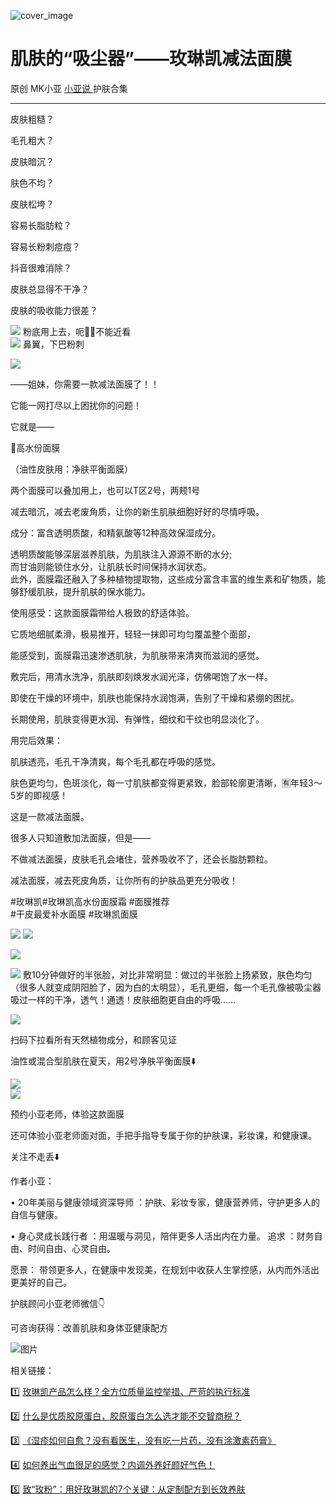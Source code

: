 ![cover_image](https://mmbiz.qpic.cn/mmbiz_jpg/A8SKDch4cJHDh1CaAxJ3XLKqia2pmib3ribhNqVP6HXFgT7Vib9B5ic7GgR0GBKSicWAvTu4icTJVhlK2KZib2dJCQw5Rg/0?wx_fmt=jpeg)

#  肌肤的“吸尘器”——玫琳凯减法面膜

原创  MK小亚  [ 小亚说 ](https://mp.weixin.qq.com/mp/appmsgalbum?__biz=MzUxNDAwNTk0MQ==&action=getalbum&album_id=4024592148363132939#wechat_redirect) 护肤合集

__ _ _ _ _

皮肤粗糙？

毛孔粗大？

皮肤暗沉？

肤色不均？

皮肤松垮？

容易长脂肪粒？

容易长粉刺痘痘？

抖音很难消除？

皮肤总显得不干净？

皮肤的吸收能力很差？

  

  

  

![](https://mmbiz.qpic.cn/mmbiz_jpg/A8SKDch4cJHI6BsUqOUAXdeOudzhTLrR6SHogL5VFwiaQcPmWKD3ND8VePAicTJd9BsiafYtwDEUbz0O2v76CoHyQ/640?wx_fmt=jpeg)
粉底用上去，呃🤦‍♀️不能近看  
![](https://mmbiz.qpic.cn/mmbiz_jpg/A8SKDch4cJHI6BsUqOUAXdeOudzhTLrR67c71xtx9sLaqnelSEJOQhDp8P4UmjImDxrmGwESKp7TCw1Ntcx23w/640?wx_fmt=jpeg)
鼻翼，下巴粉刺  
  
![](https://mmbiz.qpic.cn/mmbiz_jpg/A8SKDch4cJHI6BsUqOUAXdeOudzhTLrRutfhBnCYBP1BALUwc1CicXIvoJ0lpfjaqT2gevrYibYkmvKbCGvicjficg/640?wx_fmt=jpeg)  

  

  

——姐妹，你需要一款减法面膜了！！

它能一网打尽以上困扰你的问题！

  

  

它就是——

  

🌸高水份面膜

（油性皮肤用：净肤平衡面膜）  

两个面膜可以叠加用上，也可以T区2号，两颊1号

  

减去暗沉，减去老废角质，让你的新生肌肤细胞好好的尽情呼吸。

  
  
成分：富‮透含‬明质酸，和精氨酸等12‮高种‬效保湿成分。  
  
透‮质明‬酸能够深层滋养肌肤，为肌肤注入源源不‮的断‬水分;  
而甘油则能锁住水分，让‮肤肌‬长‮间时‬保‮水持‬润状态。  
此外，面膜霜还融‮了入‬多种植物提取物，‮些这‬成分富含丰富的维生素和矿物质，能‮舒够‬缓肌肤，提升‮肤肌‬的保水能力。  
  
‮用使‬感受：这款面膜霜带给人极致‮舒的‬适体验。  

  
它质地细‮柔腻‬滑，极易推开，轻轻一抹即可均匀覆盖整个面部，

  
能感受到，面膜霜迅速渗‮肌透‬肤，为肌肤带来清‮而爽‬滋润的感觉。

  
敷完后，用清水洗净，肌‮即肤‬刻焕发水润光泽，仿佛喝饱了水一样。  
  
即使在干燥‮环的‬境中，肌肤也能保‮水持‬润饱满，告别了干燥和紧绷的困扰。

  
长‮使期‬用，肌肤变得更水润、‮弹有‬性，细纹和干纹也明显淡化了。  
  
用完后效果：

肌肤透亮，毛孔干净清爽，每个毛孔都在呼吸的感觉。

  

肤色更均匀，色斑淡化，每一寸肌肤都变得更紧致，脸部轮廓更清晰，🈶年轻3～5岁的即视感！  
  
这是一款减法面膜。

很多人只知道敷加法面膜，但是——

  

不做减法面膜，皮肤毛孔会堵住，营养吸收不了，还会长脂肪颗粒。

  

减法面膜，减去死皮角质，让你所有的护肤品更充分吸收！  
  
#玫琳凯#玫琳凯高水份面膜霜 #面膜推荐  
#干皮‮爱最‬补水面膜 #‮琳玫‬凯面膜

  

![](https://mmbiz.qpic.cn/mmbiz_jpg/A8SKDch4cJHlHrr8b5FEv1D3aE67UKtia87rHf1L0FcMcRqkdduDQEC4kibesjeFFd801bdEfFJ6xnuGukicUy9MA/640?wx_fmt=jpeg)
![](https://mmbiz.qpic.cn/mmbiz_jpg/A8SKDch4cJHlHrr8b5FEv1D3aE67UKtiaCKImDKWhl4ibaOTl7NnGdegiam5Z2tJhxQc0omPSUUMAeUBT2JiceJfMg/640?wx_fmt=jpeg)  
  
![](https://mmbiz.qpic.cn/mmbiz_jpg/A8SKDch4cJHI6BsUqOUAXdeOudzhTLrRfam6SEZVBR9Bvl7V6hMRRA6GGiaytBwm8RcdD188icply73UM1yr0QPA/640?wx_fmt=jpeg)  
  
  
![](https://mmbiz.qpic.cn/mmbiz_jpg/A8SKDch4cJHlHrr8b5FEv1D3aE67UKtiaOs685ob1UemlYtQvKdm9X3JmP2zFw65fLLBIpvXZfCHYicukMpatRug/640?wx_fmt=jpeg)
敷10分钟做好的半张脸，对比非常明显：做过的半张脸上扬紧致，肤色均匀（很多人就变成阴阳脸了，因为白的太明显），毛孔更细，每一个毛孔像被吸尘器吸过一样的干净，透气！通透！皮肤细胞更自由的呼吸……  
  
![](https://mmbiz.qpic.cn/mmbiz_jpg/A8SKDch4cJHDh1CaAxJ3XLKqia2pmib3ribIjPkr4m2ic83VEImdSb0asGCvOVR9zbCz9tF2hOf4mvPpBp12libic91g/640?wx_fmt=jpeg)

扫码下拉看所有天然植物成分，和顾客见证

  

  

  

  

油性或混合型肌肤在夏天，用2号净肤平衡面膜⬇️

![](https://mmbiz.qpic.cn/mmbiz_jpg/A8SKDch4cJHI6BsUqOUAXdeOudzhTLrRDW3fV1Roic4x1cqVGuOhsXibQ31HtibZ29KNBBwuVh8GP4LWOQxM4iaPKw/640?wx_fmt=jpeg)  
![](https://mmbiz.qpic.cn/mmbiz_jpg/A8SKDch4cJHI6BsUqOUAXdeOudzhTLrRvdZW8H7NcN4piaEU7fzL4YJXITA4KhJulZdt7V7HTmFWXyUutZ6rq6A/640?wx_fmt=jpeg)  
  

预约小亚老师，体验这款面膜

  

还可体验小亚老师面对面，手把手指导专属于你的护肤课，彩妆课，和健康课。

  

  

关注不走丢⬇️

  

作者小亚：

•  20年美丽与健康领域资深导师  ：护肤、彩妆专家，健康营养师，守护更多人的自信与健康。

•  身心灵成长践行者  ：用温暖与洞见，陪伴更多人活出内在力量。  追求  ：财务自由、时间自由、心灵自由。

愿景：  带领更多人，在健康中发现美，在规划中收获人生掌控感，从内而外活出更美好的自己。

  

  

护肤顾问小亚老师微信👇

可咨询获得：改善肌肤和身体亚健康配方

  

![图片](https://mmbiz.qpic.cn/mmbiz_jpg/A8SKDch4cJGxIfYKKZiaKoNoQ4SrTpUic6vMvKSBneW6qWOOwXLibic8U7Nrh66ob5tuW0tyHDT5UoAoWEllI7f2Eg/640?wx_fmt=jpeg)  
  
  

相关链接：

1️⃣ [ 玫琳凯产品怎么样？全方位质量监控举措、严苛的执行标准
](https://mp.weixin.qq.com/s?__biz=MzUxNDAwNTk0MQ==&mid=2247485749&idx=3&sn=806b26f45ee75794131b8a7e66d744f9&scene=21#wechat_redirect)

2️⃣ [ 什么是优质胶原蛋白，胶原蛋白怎么选才能不交智商税？
](https://mp.weixin.qq.com/s?__biz=MzUxNDAwNTk0MQ==&mid=2247485486&idx=2&sn=eb445bb0a752e76dff496628355e3af5&scene=21#wechat_redirect)  

3️⃣ [ 《湿疹如何自愈？没有看医生，没有吃一片药，没有涂激素药膏》
](https://mp.weixin.qq.com/s?__biz=MzUxNDAwNTk0MQ==&mid=2247485925&idx=1&sn=06ff3551e997d7c4b89a22ab281d10fc&scene=21#wechat_redirect)

4️⃣ [ 如何养出气血很足的感觉？内调外养好颜好气色！
](https://mp.weixin.qq.com/s?__biz=MzUxNDAwNTk0MQ==&mid=2247486095&idx=1&sn=a8b0b3f820b826eb2aebe18ef1c893eb&scene=21#wechat_redirect)

5️⃣ [ 致“玫粉”：用好玫琳凯的7个关键：从定制配方到长效养肤
](https://mp.weixin.qq.com/s?__biz=MzUxNDAwNTk0MQ==&mid=2247486134&idx=2&sn=1a8550527f75a3a5c7368a3f12eccf66&scene=21#wechat_redirect)
